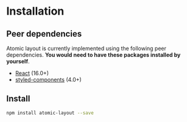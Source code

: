 # Installation

## Peer dependencies

Atomic layout is currently implemented using the following peer dependencies. **You would need to have these packages installed by yourself**.

* [React](https://github.com/facebook/react) \(16.0+\)
* [styled-components](https://github.com/styled-components/styled-components) \(4.0+\)

## Install

```bash
npm install atomic-layout --save
```



